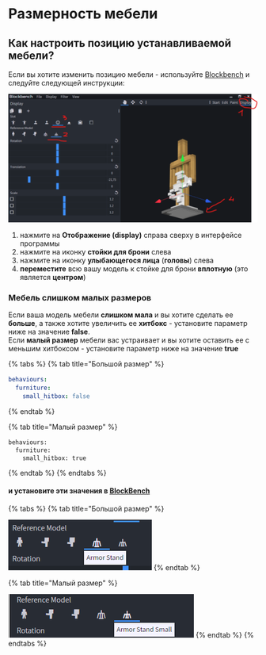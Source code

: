 # Размерность мебели

## Как настроить позицию устанавливаемой мебели?

Если вы хотите изменить позицию мебели - используйте [Blockbench](creating-3d-models.md) и следуйте следующей инструкции:

![](../../../../../.gitbook/assets/immagine%20%289%29.png)

1. нажмите на **Отображение (display)** справа сверху в интерфейсе программы
2. нажмите на иконку **стойки для брони** слева
3. нажмите на иконку **улыбающегося лица** \(**головы**\) слева
4. **переместите** всю вашу модель к стойке для брони **вплотную** \(это является **центром**\)

### Мебель слишком малых размеров

Если ваша модель мебели **слишком мала** и вы хотите сделать ее **больше**, а также хотите увеличить ее **хитбокс** - установите параметр ниже на значение **false**.  
Если **малый размер** мебели вас устраивает и вы хотите оставить ее с меньшим хитбоксом - установите параметр ниже на значение **true**

{% tabs %}
{% tab title="Большой размер" %}
```yaml
behaviours:
  furniture:
    small_hitbox: false
```
{% endtab %}

{% tab title="Малый размер" %}
```
behaviours:
  furniture:
    small_hitbox: true
```
{% endtab %}
{% endtabs %}

#### и установите эти значения в [BlockBench](creating-3d-models.md)

{% tabs %}
{% tab title="Большой размер" %}


![](../../../../../.gitbook/assets/immagine%20%288%29.png)
{% endtab %}

{% tab title="Малый размер" %}


![](../../../../../.gitbook/assets/immagine%20%2810%29.png)
{% endtab %}
{% endtabs %}

